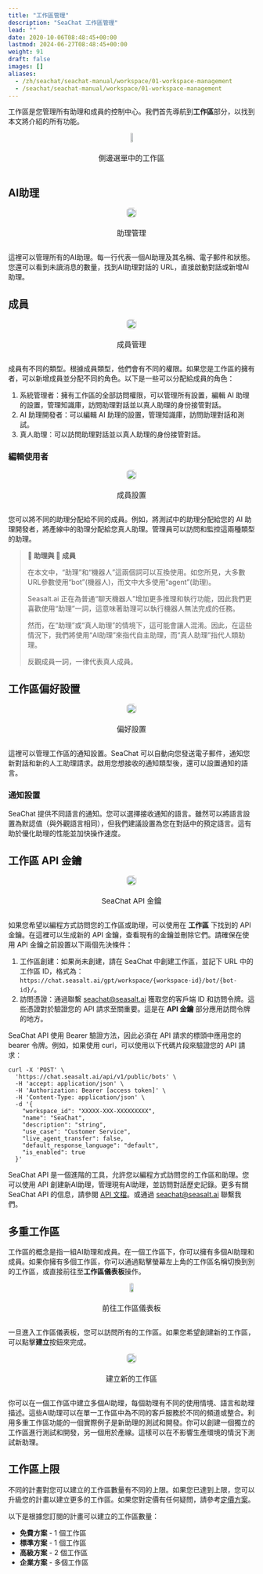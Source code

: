 ```yaml
---
title: "工作區管理"
description: "SeaChat 工作區管理"
lead: ""
date: 2020-10-06T08:48:45+00:00
lastmod: 2024-06-27T08:48:45+00:00
weight: 91
draft: false
images: []
aliases:
  - /zh/seachat/seachat-manual/workspace/01-workspace-management
  - /seachat/seachat-manual/workspace/01-workspace-management
---
```


工作區是您管理所有助理和成員的控制中心。我們首先導航到**工作區**部分，以找到本文將介紹的所有功能。

<div id="additional-setting-ui" style="display: flex; flex-direction: column; align-items: center;">
<div height="10%" style="width: 50%; text-align: center; display: flex; flex-direction: column; align-items: center; justify-content: center">
    <a href="/images/seachat/zh/workspace/01-workspace-management/workspace-sidebar.png" target="_blank">
    <img height="10%" width="50%" style="border-radius: 0.4rem; cursor: zoom-in;" src="/images/seachat/zh/workspace/01-workspace-management/workspace-sidebar.png" alt="">
    </a>
</div>
    <p style="margin-top: 20px; font-size: 15px">側邊選單中的工作區</p>
</div>


## AI助理

<div id="additional-setting-ui" style="display: flex; flex-direction: column; align-items: center;">
<div style="width: 100%; text-align: center; display: flex; flex-direction: column; align-items: center; justify-content: center">
    <a href="/images/seachat/zh/workspace/01-workspace-management/agents.png" target="_blank">
    <img width="100%" style="border-radius: 0.4rem; cursor: zoom-in;" src="/images/seachat/zh/workspace/01-workspace-management/agents.png" alt="">
    </a>
</div>
    <p style="margin-top: 20px; font-size: 15px">助理管理</p>
</div>

這裡可以管理所有的AI助理。每一行代表一個AI助理及其名稱、電子郵件和狀態。您還可以看到未讀消息的數量，找到AI助理對話的 URL，直接啟動對話或新增AI助理。

## 成員

<div id="additional-setting-ui" style="display: flex; flex-direction: column; align-items: center;">
<div style="width: 100%; text-align: center; display: flex; flex-direction: column; align-items: center; justify-content: center">
    <a href="/images/seachat/zh/workspace/01-workspace-management/members.png" target="_blank">
    <img width="100%" style="border-radius: 0.4rem; cursor: zoom-in;" src="/images/seachat/zh/workspace/01-workspace-management/members.png" alt="">
    </a>
</div>
    <p style="margin-top: 20px; font-size: 15px">成員管理</p>
</div>

成員有不同的類型。根據成員類型，他們會有不同的權限。如果您是工作區的擁有者，可以新增成員並分配不同的角色。以下是一些可以分配給成員的角色：

1. 系統管理者：擁有工作區的全部訪問權限，可以管理所有設置，編輯 AI 助理的設置，管理知識庫，訪問助理對話並以真人助理的身份接管對話。
2. AI 助理開發者：可以編輯 AI 助理的設置，管理知識庫，訪問助理對話和測試。
3. 真人助理：可以訪問助理對話並以真人助理的身份接管對話。

### 編輯使用者

<div id="additional-setting-ui" style="display: flex; flex-direction: column; align-items: center;">
<div style="width: 100%; text-align: center; display: flex; flex-direction: column; align-items: center; justify-content: center">
    <a href="/images/seachat/zh/workspace/01-workspace-management/add-member.png" target="_blank">
    <img width="100%" style="border-radius: 0.4rem; cursor: zoom-in;" src="/images/seachat/zh/workspace/01-workspace-management/add-member.png" alt="">
    </a>
</div>
    <p style="margin-top: 20px; font-size: 15px">成員設置</p>
</div>

您可以將不同的助理分配給不同的成員。例如，將測試中的助理分配給您的 AI 助理開發者，將產線中的助理分配給您真人助理。管理員可以訪問和監控這兩種類型的助理。

> **🤖 助理與 👨 成員**
>
> 在本文中，“助理”和“機器人”這兩個詞可以互換使用。如您所見，大多數URL參數使用“bot”(機器人)，而文中大多使用“agent”(助理)。
>
> Seasalt.ai 正在為普通“聊天機器人”增加更多推理和執行功能，因此我們更喜歡使用“助理”一詞，這意味著助理可以執行機器人無法完成的任務。
>
> 然而，在“助理”或“真人助理”的情境下，這可能會讓人混淆。因此，在這些情況下，我們將使用“AI助理”來指代自主助理，而“真人助理”指代人類助理。
> 
> 反觀成員一詞，一律代表真人成員。


## 工作區偏好設置

<div id="additional-setting-ui" style="display: flex; flex-direction: column; align-items: center;">
<div style="width: 100%; text-align: center; display: flex; flex-direction: column; align-items: center; justify-content: center">
    <a href="/images/seachat/zh/workspace/01-workspace-management/preference.png" target="_blank">
    <img width="100%" style="border-radius: 0.4rem; cursor: zoom-in;" src="/images/seachat/zh/workspace/01-workspace-management/preference.png" alt="">
    </a>
</div>
    <p style="margin-top: 20px; font-size: 15px">偏好設置</p>
</div>

這裡可以管理工作區的通知設置。SeaChat 可以自動向您發送電子郵件，通知您新對話和新的人工助理請求。啟用您想接收的通知類型後，還可以設置通知的語言。

### 通知設置

SeaChat 提供不同語言的通知。您可以選擇接收通知的語言。雖然可以將語言設置為默認值（與外觀語言相同），但我們建議設置為您在對話中的預定語言。這有助於優化助理的性能並加快操作速度。

## 工作區 API 金鑰

<div id="additional-setting-ui" style="display: flex; flex-direction: column; align-items: center;">
<div style="width: 100%; text-align: center; display: flex; flex-direction: column; align-items: center; justify-content: center">
    <a href="/images/seachat/zh/workspace/01-workspace-management/workspace-api.png" target="_blank">
    <img width="100%" style="border-radius: 0.4rem; cursor: zoom-in;" src="/images/seachat/zh/workspace/01-workspace-management/workspace-api.png" alt="">
    </a>
</div>
    <p style="margin-top: 20px; font-size: 15px">SeaChat API 金鑰</p>
</div>

如果您希望以編程方式訪問您的工作區或助理，可以使用在 **工作區** 下找到的 API 金鑰。在這裡可以生成新的 API 金鑰，查看現有的金鑰並刪除它們。請確保在使用 API 金鑰之前設置以下兩個先決條件：

1. 工作區創建：如果尚未創建，請在 SeaChat 中創建工作區，並記下 URL 中的工作區 ID，格式為：`https://chat.seasalt.ai/gpt/workspace/{workspace-id}/bot/{bot-id}/`。
2. 訪問憑證：通過聯繫 seachat@seasalt.ai 獲取您的客戶端 ID 和訪問令牌。這些憑證對於驗證您的 API 請求至關重要。這是在 **API 金鑰** 部分應用訪問令牌的地方。

SeaChat API 使用 Bearer 驗證方法，因此必須在 API 請求的標頭中應用您的 bearer 令牌。例如，如果使用 curl，可以使用以下代碼片段來驗證您的 API 請求：

```curl
curl -X 'POST' \
  'https://chat.seasalt.ai/api/v1/public/bots' \
  -H 'accept: application/json' \
  -H 'Authorization: Bearer [access token]' \
  -H 'Content-Type: application/json' \
  -d '{
    "workspace_id": "XXXXX-XXX-XXXXXXXXX",
    "name": "SeaChat",
    "description": "string",
    "use_case": "Customer Service",
    "live_agent_transfer": false,
    "default_response_language": "default",
    "is_enabled": true
  }'
```

SeaChat API 是一個進階的工具，允許您以編程方式訪問您的工作區和助理。您可以使用 API 創建新AI助理，管理現有AI助理，並訪問對話歷史記錄。更多有關 SeaChat API 的信息，請參閱 [API 文檔](https://chat.seasalt.ai/redoc)。或通過 [seachat@seasalt.ai](mailto:seachat@seasalt.ai) 聯繫我們。

## 多重工作區

工作區的概念是指一組AI助理和成員。在一個工作區下，你可以擁有多個AI助理和成員。如果你擁有多個工作區，你可以通過點擊螢幕左上角的工作區名稱切換到別的工作區，或直接前往至**工作區儀表板**操作。

<div id="additional-setting-ui" style="display: flex; flex-direction: column; align-items: center;">
<div style="width: 100%; text-align: center; display: flex; flex-direction: column; align-items: center; justify-content: center">
    <a href="/images/seachat/zh/workspace/01-workspace-management/access-workspace-dashboard.png" target="_blank">
    <img width="60%" style="border-radius: 0.4rem; cursor: zoom-in;" src="/images/seachat/zh/workspace/01-workspace-management/access-workspace-dashboard.png" alt="">
    </a>
</div>
    <p style="margin-top: 20px; font-size: 15px">前往工作區儀表板</p>
</div>

一旦進入工作區儀表板，您可以訪問所有的工作區。如果您希望創建新的工作區，可以點擊**建立**按鈕來完成。

<div id="additional-setting-ui" style="display: flex; flex-direction: column; align-items: center;">
<div style="width: 100%; text-align: center; display: flex; flex-direction: column; align-items: center; justify-content: center">
    <a href="/images/seachat/zh/workspace/01-workspace-management/create-workspace.png" target="_blank">
    <img width="100%" style="border-radius: 0.4rem; cursor: zoom-in;" src="/images/seachat/zh/workspace/01-workspace-management/create-workspace.png" alt="">
    </a>
</div>
    <p style="margin-top: 20px; font-size: 15px">建立新的工作區</p>
</div>

你可以在一個工作區中建立多個AI助理，每個助理有不同的使用情境、語言和助理描述。這些AI助理可以在單一工作區中為不同的客戶服務於不同的頻道或整合。利用多重工作區功能的一個實際例子是新助理的測試和開發。你可以創建一個獨立的工作區進行測試和開發，另一個用於產線。這樣可以在不影響生產環境的情況下測試新助理。

## 工作區上限

不同的計畫對您可以建立的工作區數量有不同的上限。如果您已達到上限，您可以升級您的計畫以建立更多的工作區。如果您對定價有任何疑問，請參考[定價方案](https://wiki.seasalt.ai/seachat/seachat-payments/pricing-plans/)。

以下是根據您訂閱的計畫可以建立的工作區數量：

- **免費方案** - 1 個工作區
- **標準方案** -  1 個工作區
- **高級方案** -  2 個工作區
- **企業方案** -  多個工作區
